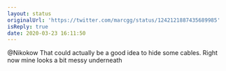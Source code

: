 ```yaml
---
layout: status
originalUrl: 'https://twitter.com/marcgg/status/1242121887435689985'
isReply: true
date: 2020-03-23 16:11:50
---
```


@Nikokow That could actually be a good idea to hide some cables. Right now mine looks a bit messy underneath
